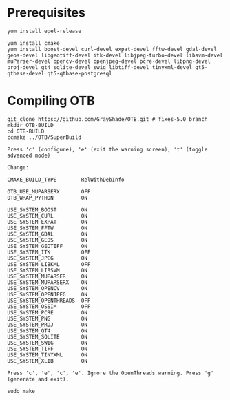 # Prerequisites

    yum install epel-release

    yum install cmake
    yum install boost-devel curl-devel expat-devel fftw-devel gdal-devel geos-devel libgeotiff-devel itk-devel libjpeg-turbo-devel libsvm-devel muParser-devel opencv-devel openjpeg-devel pcre-devel libpng-devel proj-devel qt4 sqlite-devel swig libtiff-devel tinyxml-devel qt5-qtbase-devel qt5-qtbase-postgresql

# Compiling OTB

    git clone https://github.com/GrayShade/OTB.git # fixes-5.0 branch
    mkdir OTB-BUILD
    cd OTB-BUILD
    ccmake ../OTB/SuperBuild

    Press 'c' (configure), 'e' (exit the warning screen), 't' (toggle advanced mode)

    Change:

    CMAKE_BUILD_TYPE        RelWithDebInfo

    OTB_USE_MUPARSERX       OFF
    OTB_WRAP_PYTHON         ON

    USE_SYSTEM_BOOST        ON
    USE_SYSTEM_CURL         ON
    USE_SYSTEM_EXPAT        ON
    USE_SYSTEM_FFTW         ON
    USE_SYSTEM_GDAL         ON
    USE_SYSTEM_GEOS         ON
    USE_SYSTEM_GEOTIFF      ON
    USE_SYSTEM_ITK          OFF
    USE_SYSTEM_JPEG         ON
    USE_SYSTEM_LIBKML       OFF
    USE_SYSTEM_LIBSVM       ON
    USE_SYSTEM_MUPARSER     ON
    USE_SYSTEM_MUPARSERX    ON
    USE_SYSTEM_OPENCV       ON
    USE_SYSTEM_OPENJPEG     ON
    USE_SYSTEM_OPENTHREADS  OFF
    USE_SYSTEM_OSSIM        OFF
    USE_SYSTEM_PCRE         ON
    USE_SYSTEM_PNG          ON
    USE_SYSTEM_PROJ         ON
    USE_SYSTEM_QT4          ON
    USE_SYSTEM_SQLITE       ON
    USE_SYSTEM_SWIG         ON
    USE_SYSTEM_TIFF         ON
    USE_SYSTEM_TINYXML      ON
    USE_SYSTEM_XLIB         ON

    Press 'c', 'e', 'c', 'e'. Ignore the OpenThreads warning. Press 'g' (generate and exit).

    sudo make

